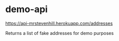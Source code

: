 # demo-api

https://api-mrstevenhill.herokuapp.com/addresses

Returns a list of fake addresses for demo purposes